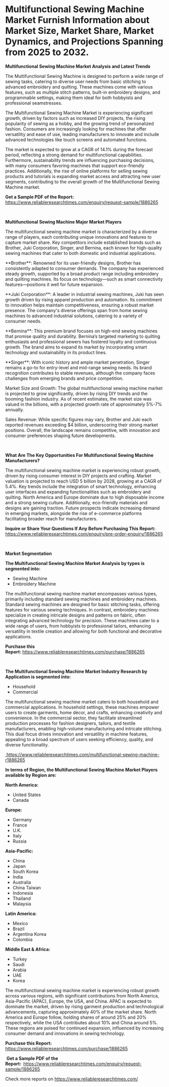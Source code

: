 <p><h1>Multifunctional Sewing Machine Market Furnish Information about Market Size, Market Share, Market Dynamics, and Projections Spanning from 2025 to 2032.</h1></p><p><strong>Multifunctional Sewing Machine Market Analysis and Latest Trends</strong></p>
<p><p>The Multifunctional Sewing Machine is designed to perform a wide range of sewing tasks, catering to diverse user needs from basic stitching to advanced embroidery and quilting. These machines come with various features, such as multiple stitch patterns, built-in embroidery designs, and programmable settings, making them ideal for both hobbyists and professional seamstresses.</p><p>The Multifunctional Sewing Machine Market is experiencing significant growth, driven by factors such as increased DIY projects, the rising popularity of sewing as a hobby, and the growing trend of personalized fashion. Consumers are increasingly looking for machines that offer versatility and ease of use, leading manufacturers to innovate and include advanced technologies like touch screens and automated functions.</p><p>The market is expected to grow at a CAGR of 14.1% during the forecast period, reflecting a strong demand for multifunctional capabilities. Furthermore, sustainability trends are influencing purchasing decisions, with many consumers favoring machines that support eco-friendly practices. Additionally, the rise of online platforms for selling sewing products and tutorials is expanding market access and attracting new user segments, contributing to the overall growth of the Multifunctional Sewing Machine market.</p></p>
<p><strong>Get a Sample PDF of the Report:&nbsp;</strong> <a href="https://www.reliableresearchtimes.com/enquiry/request-sample/1886265?utm_campaign=2255&utm_medium=2&utm_source=Github&utm_content=ia&utm_term=11042025&utm_id=multifunctional-sewing-machine">https://www.reliableresearchtimes.com/enquiry/request-sample/1886265</a></p>
<p>&nbsp;</p>
<p><strong>Multifunctional Sewing Machine Major Market Players</strong></p>
<p><p>The multifunctional sewing machine market is characterized by a diverse range of players, each contributing unique innovations and features to capture market share. Key competitors include established brands such as Brother, Juki Corporation, Singer, and Bernina, each known for high-quality sewing machines that cater to both domestic and industrial applications.</p><p>**Brother**: Renowned for its user-friendly designs, Brother has consistently adapted to consumer demands. The company has experienced steady growth, supported by a broad product range including embroidery and quilting machines. Its focus on technology—such as smart connectivity features—positions it well for future expansion.</p><p>**Juki Corporation**: A leader in industrial sewing machines, Juki has seen growth driven by rising apparel production and automation. Its commitment to innovation helps maintain competitiveness, ensuring a robust market presence. The company's diverse offerings span from home sewing machines to advanced industrial solutions, catering to a variety of consumer needs.</p><p>**Bernina**: This premium brand focuses on high-end sewing machines that promise quality and durability. Bernina’s targeted marketing to quilting enthusiasts and professional sewers has fostered loyalty and continuous growth. The brand aims to expand its market by incorporating smart technology and sustainability in its product lines.</p><p>**Singer**: With iconic history and ample market penetration, Singer remains a go-to for entry-level and mid-range sewing needs. Its brand recognition contributes to stable revenues, although the company faces challenges from emerging brands and price competition.</p><p>Market Size and Growth: The global multifunctional sewing machine market is projected to grow significantly, driven by rising DIY trends and the booming fashion industry. As of recent estimates, the market size was valued in the billions, with a projected growth rate of approximately 5%-7% annually.</p><p>Sales Revenue: While specific figures may vary, Brother and Juki each reported revenues exceeding $4 billion, underscoring their strong market positions. Overall, the landscape remains competitive, with innovation and consumer preferences shaping future developments.</p></p>
<p>&nbsp;</p>
<p><strong>What Are The Key Opportunities For Multifunctional Sewing Machine Manufacturers?</strong></p>
<p><p>The multifunctional sewing machine market is experiencing robust growth, driven by rising consumer interest in DIY projects and crafting. Market valuation is projected to reach USD 5 billion by 2028, growing at a CAGR of 5.4%. Key trends include the integration of smart technology, enhancing user interfaces and expanding functionalities such as embroidery and quilting. North America and Europe dominate due to high disposable income and a strong sewing culture. Additionally, eco-friendly materials and designs are gaining traction. Future prospects indicate increasing demand in emerging markets, alongside the rise of e-commerce platforms facilitating broader reach for manufacturers.</p></p>
<p><strong>Inquire or Share Your Questions If Any Before Purchasing This Report:</strong> <a href="https://www.reliableresearchtimes.com/enquiry/pre-order-enquiry/1886265?utm_campaign=2255&utm_medium=2&utm_source=Github&utm_content=ia&utm_term=11042025&utm_id=multifunctional-sewing-machine">https://www.reliableresearchtimes.com/enquiry/pre-order-enquiry/1886265</a></p>
<p>&nbsp;</p>
<p><strong>Market Segmentation</strong></p>
<p><strong>The Multifunctional Sewing Machine Market Analysis by types is segmented into:</strong></p>
<p><ul><li>Sewing Machine</li><li>Embroidery Machine</li></ul></p>
<p><p>The multifunctional sewing machine market encompasses various types, primarily including standard sewing machines and embroidery machines. Standard sewing machines are designed for basic stitching tasks, offering features for various sewing techniques. In contrast, embroidery machines specialize in creating intricate designs and patterns on fabric, often integrating advanced technology for precision. These machines cater to a wide range of users, from hobbyists to professional tailors, enhancing versatility in textile creation and allowing for both functional and decorative applications.</p></p>
<p><strong>Purchase this Report:&nbsp;</strong><a href="https://www.reliableresearchtimes.com/purchase/1886265?utm_campaign=2255&utm_medium=2&utm_source=Github&utm_content=ia&utm_term=11042025&utm_id=multifunctional-sewing-machine">https://www.reliableresearchtimes.com/purchase/1886265</a></p>
<p>&nbsp;</p>
<p><strong>The Multifunctional Sewing Machine Market Industry Research by Application is segmented into:</strong></p>
<p><ul><li>Household</li><li>Commercial</li></ul></p>
<p><p>The multifunctional sewing machine market caters to both household and commercial applications. In household settings, these machines empower users to create garments, home décor, and crafts, enhancing creativity and convenience. In the commercial sector, they facilitate streamlined production processes for fashion designers, tailors, and textile manufacturers, enabling high-volume manufacturing and intricate stitching. This dual focus drives innovation and versatility in machine features, appealing to a broad spectrum of users seeking efficiency, quality, and diverse functionality.</p></p>
<p><a href="https://www.reliableresearchtimes.com/multifunctional-sewing-machine-r1886265?utm_campaign=2255&utm_medium=2&utm_source=Github&utm_content=ia&utm_term=11042025&utm_id=multifunctional-sewing-machine">&nbsp;https://www.reliableresearchtimes.com/multifunctional-sewing-machine-r1886265</a></p>
<p><strong>In terms of Region, the Multifunctional Sewing Machine Market Players available by Region are:</strong></p>
<p>
    <p> <strong> North America: </strong>
        <ul>
            <li>United States</li>
            <li>Canada</li>
        </ul>
        </p> 
    <p> <strong> Europe: </strong>
        <ul>
            <li>Germany</li>
            <li>France</li>
            <li>U.K.</li>
            <li>Italy</li>
            <li>Russia</li>
        </ul>
        </p> 
    <p> <strong> Asia-Pacific: </strong>
        <ul>
            <li>China</li>
            <li>Japan</li>
            <li>South Korea</li>
            <li>India</li>
            <li>Australia</li>
            <li>China Taiwan</li>
            <li>Indonesia</li>
            <li>Thailand</li>
            <li>Malaysia</li>
        </ul>
        </p> 
    <p> <strong> Latin America: </strong>
        <ul>
            <li>Mexico</li>
            <li>Brazil</li>
            <li>Argentina Korea</li>
            <li>Colombia</li>
        </ul>
        </p> 
    <p> <strong> Middle East & Africa: </strong>
        <ul>
            <li>Turkey</li>
            <li>Saudi</li>
            <li>Arabia</li>
            <li>UAE</li>
            <li>Korea</li>
        </ul>
    </p>
    </p>
<p><p>The multifunctional sewing machine market is experiencing robust growth across various regions, with significant contributions from North America, Asia-Pacific (APAC), Europe, the USA, and China. APAC is expected to dominate the market, driven by rising garment production and technological advancements, capturing approximately 40% of the market share. North America and Europe follow, holding shares of around 25% and 20% respectively, while the USA contributes about 10% and China around 5%. These regions are poised for continued expansion, influenced by increasing consumer demand and innovations in sewing technology.</p></p>
<p><strong>Purchase this Report: </strong><a href="https://www.reliableresearchtimes.com/purchase/1886265?utm_campaign=2255&utm_medium=2&utm_source=Github&utm_content=ia&utm_term=11042025&utm_id=multifunctional-sewing-machine">https://www.reliableresearchtimes.com/purchase/1886265</a></p>
<p>&nbsp;<strong>Get a Sample PDF of the Report:&nbsp;&nbsp;</strong><a href="https://www.reliableresearchtimes.com/enquiry/request-sample/1886265?utm_campaign=2255&utm_medium=2&utm_source=Github&utm_content=ia&utm_term=11042025&utm_id=multifunctional-sewing-machine">https://www.reliableresearchtimes.com/enquiry/request-sample/1886265</a></p>
<p><strong></strong></p>
<p>Check more reports on <a href="https://www.reliableresearchtimes.com/?utm_campaign=2255&utm_medium=2&utm_source=Github&utm_content=ia&utm_term=11042025&utm_id=multifunctional-sewing-machine">https://www.reliableresearchtimes.com/</a></p>